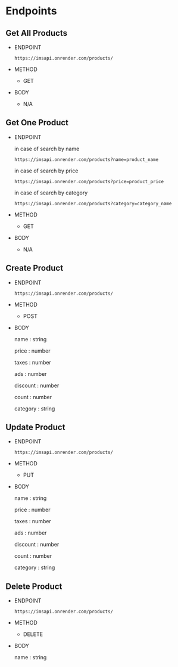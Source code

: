 # Endpoints

## Get All Products

- ENDPOINT

    `https://imsapi.onrender.com/products/`

- METHOD

    - GET

- BODY

    - N/A
## Get One Product

- ENDPOINT

    in case of search by name

    `https://imsapi.onrender.com/products?name=product_name`

    in case of search by price

    `https://imsapi.onrender.com/products?price=product_price`

    in case of search by category

    `https://imsapi.onrender.com/products?category=category_name`

- METHOD

    - GET

- BODY

    - N/A

## Create Product

- ENDPOINT

    `https://imsapi.onrender.com/products/`

- METHOD

    - POST

- BODY

    
    name : string

    price : number

    taxes : number

    ads : number

    discount : number

    count : number

    category : string 
    

## Update Product

- ENDPOINT

    `https://imsapi.onrender.com/products/`

- METHOD

    - PUT

- BODY

    name : string

    price : number

    taxes : number

    ads : number

    discount : number

    count : number
    
    category : string 

## Delete Product

- ENDPOINT

    `https://imsapi.onrender.com/products/`

- METHOD

    - DELETE

- BODY

    name : string